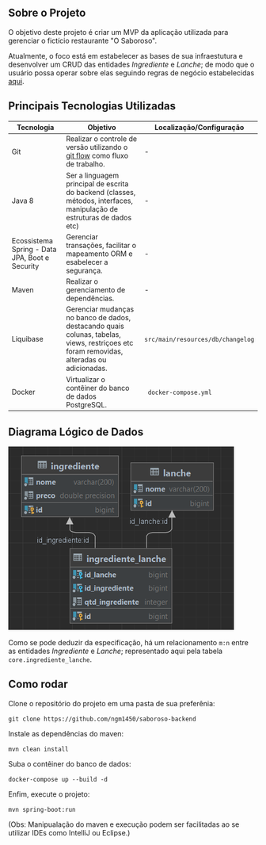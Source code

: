 ## Sobre o Projeto

O objetivo deste projeto é criar um MVP da aplicação utilizada para gerenciar o fictício restaurante "O Saboroso".

Atualmente, o foco está em estabelecer as bases de sua infraestutura e desenvolver um CRUD das entidades <i>Ingrediente</i> e <i>Lanche</i>; de modo que
o usuário possa operar sobre elas seguindo regras de negócio estabelecidas <a href="sobre_o_saboroso.pdf">aqui</a>.


## Principais Tecnologias Utilizadas
| Tecnologia                                     | Objetivo                                                                                                                                                                            | Localização/Configuração              | 
|------------------------------------------------|-------------------------------------------------------------------------------------------------------------------------------------------------------------------------------------|---------------------------------------|
| Git                                            | Realizar o controle de versão utilizando o <a href="https://medium.com/trainingcenter/utilizando-o-fluxo-git-flow-e63d5e0d5e04" target="_blank">git flow</a> como fluxo de trabalho. | -                                     |
| Java 8                                         | Ser a linguagem principal de escrita do backend (classes, métodos, interfaces, manipulação de estruturas de dados etc)                                                              | -                                     | 
| Ecossistema Spring - Data JPA, Boot e Security | Gerenciar transações, facilitar o mapeamento ORM e esabelecer a segurança.                                                                                                          | -                                     |
| Maven                                          | Realizar o gerenciamento de dependências.                                                                                                                                           | -                                     |
| Liquibase                                      | Gerenciar mudanças no banco de dados, destacando quais colunas, tabelas, views, restriçoes etc foram removidas, alteradas ou adicionadas.                                           | ```src/main/resources/db/changelog``` |
| Docker                                         | Virtualizar o contêiner do banco de dados PostgreSQL.                                                                                                                               | ``` docker-compose.yml```             | 

## Diagrama Lógico de Dados

<img src="database_diagram.png" alt="Diagrama Lógico de Dados - O Saboroso">

Como se pode deduzir da especificação, há um relacionamento ```m:n``` entre as entidades
*Ingrediente* e *Lanche*; representado aqui pela tabela ```core.ingrediente_lanche```.

## Como rodar

Clone o repositório do projeto em uma pasta de sua preferênia:

```
git clone https://github.com/ngm1450/saboroso-backend
```

Instale as dependências do maven:

```
mvn clean install
```

Suba o contêiner do banco de dados:

```
docker-compose up --build -d
```

Enfim, execute o projeto:

```
mvn spring-boot:run
```

(Obs: Manipualação do maven e execução podem ser facilitadas ao se utilizar IDEs como IntelliJ ou Eclipse.)